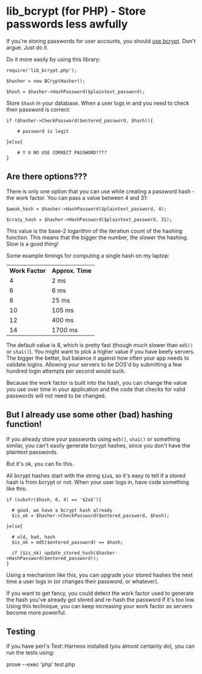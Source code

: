 # lib_bcrypt (for PHP) - Store passwords less awfully

If you're storing passwords for user accounts, you should
<a href="http://codahale.com/how-to-safely-store-a-password/">use bcrypt</a>.
Don't argue. Just do it.

Do it more easily by using this library:

    require('lib_bcrypt.php');

    $hasher = new BCryptHasher();

    $hash = $hasher->HashPassword($plaintext_password);

Store `$hash` in your database. When a user logs in and you
need to check their password is correct:

    if ($hasher->CheckPassword($entered_password, $hash)){

        # password is legit

    }else{

        # Y U NO USE CORRECT PASSWORD????
    }


## Are there options???

There is only one option that you can use while creating a password
hash - the work factor. You can pass a value between 4 and 31:

    $weak_hash = $hasher->HashPassword($plaintext_password, 4);

    $crazy_hash = $hasher->HashPassword($plaintext_password, 31);

This value is the base-2 logarithm of the iteration count of the
hashing function. This means that the bigger the number, the slower
the hashing. Slow is a good thing!

Some example timings for computing a single hash on my laptop:

<table>
<tr><th>Work Factor</th><th>Approx. Time</th></tr>
<tr><td>4</td><td>2 ms</td></tr>
<tr><td>6</td><td>6 ms</td></tr>
<tr><td>8</td><td>25 ms</td></tr>
<tr><td>10</td><td>105 ms</td></tr>
<tr><td>12</td><td>400 ms</td></tr>
<tr><td>14</td><td>1700 ms</td></tr>
</table>

The default value is 8, which is pretty fast (though *much* slower than
`md5()` or `sha1()`). You might want to pick a higher value if you have
beefy servers. The bigger the better, but balance it against how often
your app needs to validate logins. Allowing your servers to be DOS'd by
submitting a few hundred login attempts per second would suck.

Because the work factor is built into the hash, you can change the value
you use over time in your application and the code that checks for valid 
passwords will not need to be changed.


## But I already use some other (bad) hashing function!

If you already store your passwords using `md5()`, `sha1()` or something
similar, you can't easily generate bcrypt hashes, since you don't have
the plaintext passwords.

But it's ok, you can fix this.

All bcrypt hashes start with the string `$2a$`, so it's easy to tell if
a stored hash is from bcrypt or not. When your user logs in, have code
something like this:

    if (substr($hash, 0, 4) == '$2a$'){

      # good, we have a bcrypt hash already
      $is_ok = $hasher->CheckPassword($entered_password, $hash);

    }else{

      # old, bad, hash
      $is_ok = md5($entered_password) == $hash;

      if ($is_ok) update_stored_hash($hasher->HashPassword($entered_password));
    }

Using a mechanism like this, you can upgrade your stored hashes the next
time a user logs in (or changes their password, or whatever).

If you want to get fancy, you could detect the work factor used to generate
the hash you've already got stored and re-hash the password if it's too low.
Using this technique, you can keep increasing your work factor as servers
become more powerful.


## Testing

If you have perl's Test::Harness installed (you almost certainly do), you can run the tests using:

prove --exec 'php' test.php